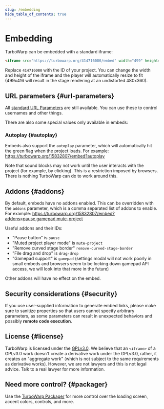 ```yaml
---
slug: /embedding
hide_table_of_contents: true
---
```


# Embedding

TurboWarp can be embedded with a standard iframe:

```html
<iframe src="https://turbowarp.org/414716080/embed" width="499" height="416" allowtransparency="true" frameborder="0" scrolling="no" allowfullscreen></iframe>
```

Replace `414716080` with the ID of your project. You can change the width and height of the iframe and the player will automatically resize to fit (499x416 will result in the stage rendering at an undistorted 480x360).

## URL parameters {#url-parameters}

All [standard URL Parameters](url-parameters.md) are still available. You can use these to control usernames and other things.

There are also some special values only available in embeds:

### Autoplay {#autoplay}

Embeds also support the `autoplay` parameter, which will automatically hit the green flag when the project loads. For example: https://turbowarp.org/15832807/embed?autoplay

Note that sound blocks may not work until the user interacts with the project (for example, by clicking). This is a restriction imposed by browsers. There is nothing TurboWarp can do to work around this.

## Addons {#addons}

By default, embeds have no addons enabled. This can be overridden with the `addons` parameter, which is a comma separated list of addons to enable. For example: https://turbowarp.org/15832807/embed?addons=pause,gamepad,mute-project

Useful addons and their IDs:

 - "Pause button" is `pause`
 - "Muted project player mode" is `mute-project`
 - "Remove curved stage border" `remove-curved-stage-border`
 - "File drag and drop" is `drag-drop`
 - "Gamepad support" is `gamepad` (settings modal will not work poorly in small embeds and browsers seem to be locking down gamepad API access, we will look into that more in the future)

Other addons will have no effect on the embed.

## Security considerations {#security}

If you use user-supplied information to generate embed links, please make sure to sanitize properties so that users cannot specify arbitrary parameters, as some parameters can result in unexpected behaviors and possibly **remote code execution**.

## License {#license}

TurboWarp is licensed under the [GPLv3.0](https://github.com/TurboWarp/scratch-gui/blob/develop/LICENSE). We believe that an `<iframe>` of a GPLv3.0 work doesn't create a derivative work under the GPLv3.0, rather, it creates an "aggregate work" (which is not subject to the same requirements as derivative works). However, we are not lawyers and this is not legal advice. Talk to a real lawyer for more information.

## Need more control? {#packager}

Use the [TurboWarp Packager](https://packager.turbowarp.org/) for more control over the loading screen, accent colors, controls, and more.

